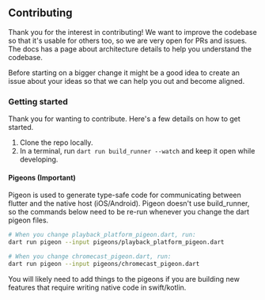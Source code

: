 ## Contributing

Thank you for the interest in contributing!
We want to improve the codebase so that it's usable for others too, so we are very open for PRs and issues.
The docs has a page about architecture details to help you understand the codebase.

Before starting on a bigger change it might be a good idea to create an issue about your ideas so that we can help you out and become aligned.

### Getting started

Thank you for wanting to contribute. Here's a few details on how to get started.

1. Clone the repo locally.
2. In a terminal, run `dart run build_runner --watch` and keep it open while developing.

#### Pigeons (Important)

Pigeon is used to generate type-safe code for communicating between flutter and the native host (iOS/Android).
Pigeon doesn't use build_runner, so the commands below need to be re-run whenever you change the dart pigeon files.

```sh
# When you change playback_platform_pigeon.dart, run:
dart run pigeon --input pigeons/playback_platform_pigeon.dart

# When you change chromecast_pigeon.dart, run:
dart run pigeon --input pigeons/chromecast_pigeon.dart
```

You will likely need to add things to the pigeons if you are building new features that require writing native code in swift/kotlin.
